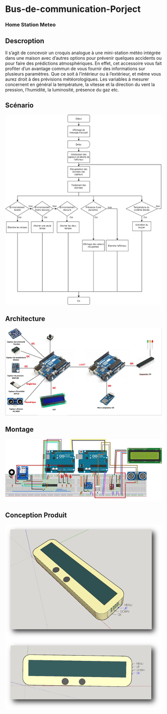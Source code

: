 # Bus-de-communication-Porject

### Home Station Meteo 

## Descroption
Il s’agit de concevoir un croquis analogue à une mini-station météo intégrée dans une maison avec d’autres options pour prévenir quelques accidents ou pour faire des prédictions atmosphériques. 
En effet, cet accessoire vous fait profiter d’un avantage commun de vous fournir des informations sur plusieurs paramètres. Que ce soit à l’intérieur ou à l’extérieur, et même vous aurez droit à des prévisions météorologiques. Les variables à mesurer concernent en général la température, la vitesse et la direction du vent la pression, l’humidité, la luminosité, présence du gaz etc.

## Scénario 
  <img src="https://github.com/InesNajjar/Bus-de-communication-Porject/blob/main/Documentation/scenario%20general%20home%20meteo%20station.PNG">

## Architecture

<img src="https://github.com/InesNajjar/Bus-de-communication-Porject/blob/main/Documentation/Architecture.png">

## Montage 

<img src="https://github.com/InesNajjar/Bus-de-communication-Porject/blob/main/Documentation/Montage.png">

## Conception Produit

<img src="https://github.com/InesNajjar/Bus-de-communication-Porject/blob/main/Documentation/Conception%202D-3D%20(1).png">
<img src="https://github.com/InesNajjar/Bus-de-communication-Porject/blob/main/Documentation/Conception%202D-3D.png">
